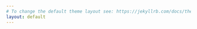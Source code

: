 ```yaml
---
# To change the default theme layout see: https://jekyllrb.com/docs/themes/#overriding-theme-defaults  
layout: default
---
```


